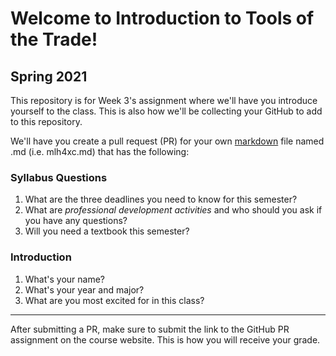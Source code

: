 # Welcome to Introduction to Tools of the Trade!
## Spring 2021

This repository is for Week 3's assignment where we'll have you introduce yourself to the class. This is also how we'll be collecting your GitHub to add to this repository.

We'll have you create a pull request (PR) for your own [markdown](https://www.markdownguide.org/getting-started) file named <studentid>.md (i.e. mlh4xc.md) that has the following:

### Syllabus Questions
1. What are the three deadlines you need to know for this semester?
2. What are *professional development activities* and who should you ask if you have any questions?
3. Will you need a textbook this semester?

### Introduction
1. What's your name?
2. What's your year and major?
3. What are you most excited for in this class?

---
After submitting a PR, make sure to submit the link to the GitHub PR assignment on the course website. This is how you will receive your grade.
